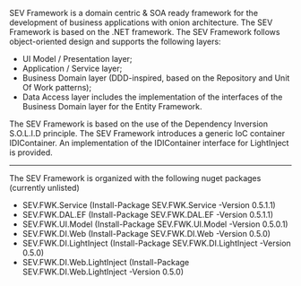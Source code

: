 SEV Framework is a domain centric & SOA ready framework for the development of business applications with onion architecture. The SEV Framework is based on the .NET framework. The SEV Framework follows object-oriented design and supports the following layers:
 - UI Model / Presentation layer;
 - Application / Service layer;
 - Business Domain layer (DDD-inspired, based on the Repository and Unit Of Work patterns);
 - Data Access layer includes the implementation of the interfaces of the Business Domain layer for the Entity Framework.

The SEV Framework is based on the use of the Dependency Inversion S.O.L.I.D principle. The SEV Framework introduces a generic IoC container IDIContainer. An implementation of the IDIContainer interface for LightInject is provided.

---

The SEV Framework is organized with the following nuget packages (currently unlisted)

- SEV.FWK.Service (Install-Package SEV.FWK.Service -Version 0.5.1.1)
- SEV.FWK.DAL.EF (Install-Package SEV.FWK.DAL.EF -Version 0.5.1.1)
- SEV.FWK.UI.Model (Install-Package SEV.FWK.UI.Model -Version 0.5.0.1)
- SEV.FWK.DI.Web (Install-Package SEV.FWK.DI.Web -Version 0.5.0)
- SEV.FWK.DI.LightInject (Install-Package SEV.FWK.DI.LightInject -Version 0.5.0)
- SEV.FWK.DI.Web.LightInject (Install-Package SEV.FWK.DI.Web.LightInject -Version 0.5.0)
